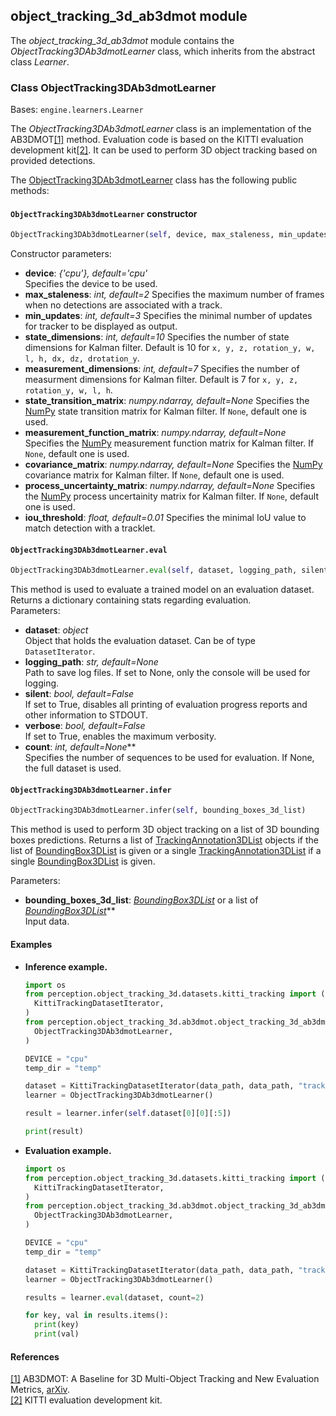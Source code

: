## object_tracking_3d_ab3dmot module

The *object_tracking_3d_ab3dmot* module contains the *ObjectTracking3DAb3dmotLearner* class, which inherits from the abstract class *Learner*.

### Class ObjectTracking3DAb3dmotLearner
Bases: `engine.learners.Learner`

The *ObjectTracking3DAb3dmotLearner* class is an implementation of the AB3DMOT[[1]](#object-tracking-3d-1) method.
Evaluation code is based on the KITTI evaluation development kit[[2]](#object-tracking-3d-2).
It can be used to perform 3D object tracking based on provided detections.

The [ObjectTracking3DAb3dmotLearner](#src.perception.object_tracking_3d.object_tracking_3d_ab3dmot.object_tracking_3d_ab3dmot_learner.py) class has the following public methods:

#### `ObjectTracking3DAb3dmotLearner` constructor
```python
ObjectTracking3DAb3dmotLearner(self, device, max_staleness, min_updates, state_dimensions, measurment_dimensions, state_transition_matrix, measurement_function_matrix, covariance_matrix, process_uncertainty_matrix, iou_threshold)
```

Constructor parameters:
- **device**: *{'cpu'}, default='cpu'*  
  Specifies the device to be used.
- **max_staleness**: *int, default=2*
  Specifies the maximum number of frames when no detections are associated with a track.
- **min_updates**: *int, default=3*
  Specifies the minimal number of updates for tracker to be displayed as output.
- **state_dimensions**: *int, default=10*
  Specifies the number of state dimensions for Kalman filter. Default is 10 for `x, y, z, rotation_y, w, l, h, dx, dz, drotation_y`.
- **measurement_dimensions**: *int, default=7*
  Specifies the number of measurment dimensions for Kalman filter. Default is 7 for `x, y, z, rotation_y, w, l, h`.
- **state_transition_matrix**: *numpy.ndarray, default=None*
  Specifies the [NumPy](https://numpy.org) state transition matrix for Kalman filter. If `None`, default one is used.
- **measurement_function_matrix**: *numpy.ndarray, default=None*
  Specifies the [NumPy](https://numpy.org) measurement function matrix for Kalman filter. If `None`, default one is used.
- **covariance_matrix**: *numpy.ndarray, default=None*
  Specifies the [NumPy](https://numpy.org) covariance matrix for Kalman filter. If `None`, default one is used.
- **process_uncertainty_matrix**: *numpy.ndarray, default=None*
  Specifies the [NumPy](https://numpy.org) process uncertainity matrix for Kalman filter. If `None`, default one is used.
- **iou_threshold**: *float, default=0.01*
  Specifies the minimal IoU value to match detection with a tracklet.


#### `ObjectTracking3DAb3dmotLearner.eval`
```python
ObjectTracking3DAb3dmotLearner.eval(self, dataset, logging_path, silent, verbose, count)
```

This method is used to evaluate a trained model on an evaluation dataset.
Returns a dictionary containing stats regarding evaluation.  
Parameters:
- **dataset**: *object*  
  Object that holds the evaluation dataset.
  Can be of type `DatasetIterator`.
- **logging_path**: *str, default=None*  
  Path to save log files. If set to None, only the console will be used for logging.
- **silent**: *bool, default=False*  
  If set to True, disables all printing of evaluation progress reports and other information to STDOUT.
- **verbose**: *bool, default=False*  
  If set to True, enables the maximum verbosity.
- **count**: *int, default=None***  
  Specifies the number of sequences to be used for evaluation. If None, the full dataset is used.


#### `ObjectTracking3DAb3dmotLearner.infer`
```python
ObjectTracking3DAb3dmotLearner.infer(self, bounding_boxes_3d_list)
```

This method is used to perform 3D object tracking on a list of 3D bounding boxes predictions.
Returns a list of [TrackingAnnotation3DList](#class_engine.target.TrackingAnnotation3DList) objects if the list of [BoundingBox3DList](#class_engine.target.BoundingBox3DList) is given or a single [TrackingAnnotation3DList](#class_engine.target.TrackingAnnotation3DList) if a single [BoundingBox3DList](#class_engine.target.BoundingBox3DList) is given.

Parameters:
- **bounding_boxes_3d_list**: *[BoundingBox3DList](#class_engine.target.BoundingBox3DList)* or a list of *[BoundingBox3DList](#class_engine.target.BoundingBox3DList)***  
  Input data.


#### Examples

* **Inference example.**
  ```python
  import os
  from perception.object_tracking_3d.datasets.kitti_tracking import (
    KittiTrackingDatasetIterator,
  )
  from perception.object_tracking_3d.ab3dmot.object_tracking_3d_ab3dmot_learner import (
    ObjectTracking3DAb3dmotLearner,
  )

  DEVICE = "cpu"
  temp_dir = "temp"

  dataset = KittiTrackingDatasetIterator(data_path, data_path, "tracking")
  learner = ObjectTracking3DAb3dmotLearner()

  result = learner.infer(self.dataset[0][0][:5])

  print(result)

  ```

* **Evaluation example.**
  ```python
  import os
  from perception.object_tracking_3d.datasets.kitti_tracking import (
    KittiTrackingDatasetIterator,
  )
  from perception.object_tracking_3d.ab3dmot.object_tracking_3d_ab3dmot_learner import (
    ObjectTracking3DAb3dmotLearner,
  )

  DEVICE = "cpu"
  temp_dir = "temp"

  dataset = KittiTrackingDatasetIterator(data_path, data_path, "tracking")
  learner = ObjectTracking3DAb3dmotLearner()

  results = learner.eval(dataset, count=2)

  for key, val in results.items():
    print(key)
    print(val)

  ```


#### References
<a name="#object-tracking-3d-1" href="https://arxiv.org/abs/2008.08063">[1]</a> AB3DMOT: A Baseline for 3D Multi-Object Tracking and New Evaluation Metrics,
[arXiv](https://arxiv.org/abs/2008.08063).  
<a name="#object-tracking-3d-2" href="http://www.cvlibs.net/datasets/kitti/eval_tracking.php">[2]</a> KITTI evaluation development kit.  

